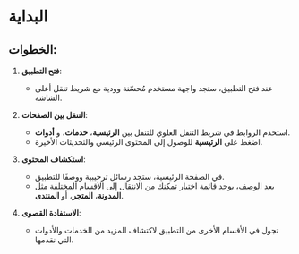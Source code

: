 # البداية

## الخطوات:

1. **فتح التطبيق**:

   - عند فتح التطبيق، ستجد واجهة مستخدم مُحسّنة وودية مع شريط تنقل أعلى الشاشة.

2. **التنقل بين الصفحات**:

   - استخدم الروابط في شريط التنقل العلوي للتنقل بين **الرئيسية**، **خدمات**، و **أدوات**.
   - اضغط على **الرئيسية** للوصول إلى المحتوى الرئيسي والتحديثات الأخيرة.

3. **استكشاف المحتوى**:

   - في الصفحة الرئيسية، ستجد رسائل ترحيبية ووصفًا للتطبيق.
   - بعد الوصف، يوجد قائمة اختيار تمكنك من الانتقال إلى الأقسام المختلفة مثل **المدونة**، **المتجر**، أو **المنتدى**.

4. **الاستفادة القصوى**:

   - تجول في الأقسام الأخرى من التطبيق لاكتشاف المزيد من الخدمات والأدوات التي نقدمها.